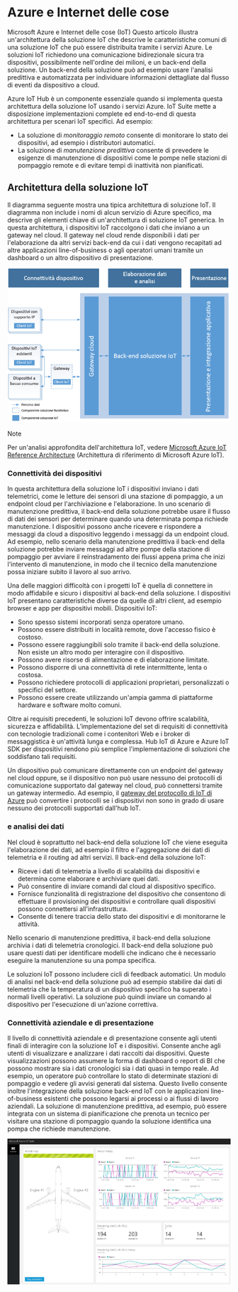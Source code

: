 
# <a name="azure-and-internet-of-things"></a>Azure e Internet delle cose
Microsoft Azure e Internet delle cose (IoT) Questo articolo illustra un'architettura della soluzione IoT che descrive le caratteristiche comuni di una soluzione IoT che può essere distribuita tramite i servizi Azure. Le soluzioni IoT richiedono una comunicazione bidirezionale sicura tra dispositivi, possibilmente nell'ordine dei milioni, e un back-end della soluzione. Un back-end della soluzione può ad esempio usare l'analisi predittiva e automatizzata per individuare informazioni dettagliate dal flusso di eventi da dispositivo a cloud.

Azure IoT Hub è un componente essenziale quando si implementa questa architettura della soluzione IoT usando i servizi Azure. IoT Suite mette a disposizione implementazioni complete ed end-to-end di questa architettura per scenari IoT specifici. Ad esempio: 

* La soluzione di *monitoraggio remoto* consente di monitorare lo stato dei dispositivi, ad esempio i distributori automatici. 
* La soluzione di *manutenzione predittiva* consente di prevedere le esigenze di manutenzione di dispositivi come le pompe nelle stazioni di pompaggio remote e di evitare tempi di inattività non pianificati.

## <a name="iot-solution-architecture"></a>Architettura della soluzione IoT
Il diagramma seguente mostra una tipica architettura di soluzione IoT. Il diagramma non include i nomi di alcun servizio di Azure specifico, ma descrive gli elementi chiave di un'architettura di soluzione IoT generica. In questa architettura, i dispositivi IoT raccolgono i dati che inviano a un gateway nel cloud. Il gateway nel cloud rende disponibili i dati per l'elaborazione da altri servizi back-end da cui i dati vengono recapitati ad altre applicazioni line-of-business o agli operatori umani tramite un dashboard o un altro dispositivo di presentazione.

![Architettura della soluzione IoT][img-solution-architecture]

> [!NOTE]
> Per un'analisi approfondita dell'architettura IoT, vedere [Microsoft Azure IoT Reference Architecture][lnk-refarch] (Architettura di riferimento di Microsoft Azure IoT).
> 
> 

### <a name="device-connectivity"></a>Connettività dei dispositivi
In questa architettura della soluzione IoT i dispositivi inviano i dati telemetrici, come le letture dei sensori di una stazione di pompaggio, a un endpoint cloud per l'archiviazione e l'elaborazione. In uno scenario di manutenzione predittiva, il back-end della soluzione potrebbe usare il flusso di dati dei sensori per determinare quando una determinata pompa richiede manutenzione. I dispositivi possono anche ricevere e rispondere a messaggi da cloud a dispositivo leggendo i messaggi da un endpoint cloud. Ad esempio, nello scenario della manutenzione predittiva il back-end della soluzione potrebbe inviare messaggi ad altre pompe della stazione di pompaggio per avviare il reinstradamento dei flussi appena prima che inizi l'intervento di manutenzione, in modo che il tecnico della manutenzione possa iniziare subito il lavoro al suo arrivo.

Una delle maggiori difficoltà con i progetti IoT è quella di connettere in modo affidabile e sicuro i dispositivi al back-end della soluzione. I dispositivi IoT presentano caratteristiche diverse da quelle di altri client, ad esempio browser e app per dispositivi mobili. Dispositivi IoT:

* Sono spesso sistemi incorporati senza operatore umano.
* Possono essere distribuiti in località remote, dove l'accesso fisico è costoso.
* Possono essere raggiungibili solo tramite il back-end della soluzione. Non esiste un altro modo per interagire con il dispositivo.
* Possono avere risorse di alimentazione e di elaborazione limitate.
* Possono disporre di una connettività di rete intermittente, lenta o costosa.
* Possono richiedere protocolli di applicazioni proprietari, personalizzati o specifici del settore.
* Possono essere create utilizzando un'ampia gamma di piattaforme hardware e software molto comuni.

Oltre ai requisiti precedenti, le soluzioni IoT devono offrire scalabilità, sicurezza e affidabilità. L’implementazione del set di requisiti di connettività con tecnologie tradizionali come i contenitori Web e i broker di messaggistica è un'attività lunga e complessa. Hub IoT di Azure e Azure IoT SDK per dispositivi rendono più semplice l'implementazione di soluzioni che soddisfano tali requisiti.

Un dispositivo può comunicare direttamente con un endpoint del gateway nel cloud oppure, se il dispositivo non può usare nessuno dei protocolli di comunicazione supportato dal gateway nel cloud, può connettersi tramite un gateway intermedio. Ad esempio, il [gateway del protocollo di IoT di Azure][lnk-protocol-gateway] può convertire i protocolli se i dispositivi non sono in grado di usare nessuno dei protocolli supportati dall'hub IoT.

### <a name="data-processing-and-analytics"></a>e analisi dei dati
Nel cloud è soprattutto nel back-end della soluzione IoT che viene eseguita l'elaborazione dei dati, ad esempio il filtro e l'aggregazione dei dati di telemetria e il routing ad altri servizi. Il back-end della soluzione IoT:

* Riceve i dati di telemetria a livello di scalabilità dai dispositivi e determina come elaborare e archiviare quei dati. 
* Può consentire di inviare comandi dal cloud al dispositivo specifico.
* Fornisce funzionalità di registrazione del dispositivo che consentono di effettuare il provisioning dei dispositivi e controllare quali dispositivi possono connettersi all'infrastruttura.
* Consente di tenere traccia dello stato dei dispositivi e di monitorarne le attività.

Nello scenario di manutenzione predittiva, il back-end della soluzione archivia i dati di telemetria cronologici. Il back-end della soluzione può usare questi dati per identificare modelli che indicano che è necessario eseguire la manutenzione su una pompa specifica.

Le soluzioni IoT possono includere cicli di feedback automatici. Un modulo di analisi nel back-end della soluzione può ad esempio stabilire dai dati di telemetria che la temperatura di un dispositivo specifico ha superato i normali livelli operativi. La soluzione può quindi inviare un comando al dispositivo per l'esecuzione di un'azione correttiva.

### <a name="presentation-and-business-connectivity"></a>Connettività aziendale e di presentazione
Il livello di connettività aziendale e di presentazione consente agli utenti finali di interagire con la soluzione IoT e i dispositivi. Consente anche agli utenti di visualizzare e analizzare i dati raccolti dai dispositivi. Queste visualizzazioni possono assumere la forma di dashboard o report di BI che possono mostrare sia i dati cronologici sia i dati quasi in tempo reale. Ad esempio, un operatore può controllare lo stato di determinate stazioni di pompaggio e vedere gli avvisi generati dal sistema. Questo livello consente inoltre l'integrazione della soluzione back-end IoT con le applicazioni line-of-business esistenti che possono legarsi ai processi o ai flussi di lavoro aziendali. La soluzione di manutenzione predittiva, ad esempio, può essere integrata con un sistema di pianificazione che prenota un tecnico per visitare una stazione di pompaggio quando la soluzione identifica una pompa che richiede manutenzione.

![Dashboard della soluzione IoT][img-dashboard]

[img-solution-architecture]: ./media/iot-azure-and-iot/iot-reference-architecture.png
[img-dashboard]: ./media/iot-azure-and-iot/iot-suite.png

[lnk-machinelearning]: http://azure.microsoft.com/documentation/services/machine-learning/
[Azure IoT Suite]: http://azure.microsoft.com/solutions/iot
[lnk-protocol-gateway]:  ../articles/iot-hub/iot-hub-protocol-gateway.md
[lnk-refarch]: http://download.microsoft.com/download/A/4/D/A4DAD253-BC21-41D3-B9D9-87D2AE6F0719/Microsoft_Azure_IoT_Reference_Architecture.pdf


<!--HONumber=Dec16_HO1-->


